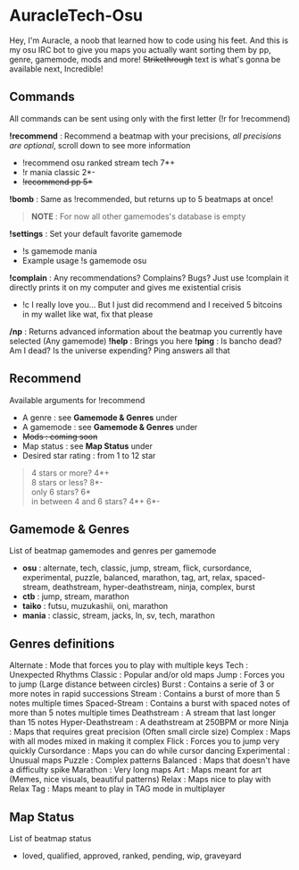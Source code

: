 # AuracleTech-Osu

Hey, I'm Auracle, a noob that learned how to code using his feet. And this is my osu IRC bot to give you maps you actually want sorting them by pp, genre, gamemode, mods and more!
~~Strikethrough~~ text is what's gonna be available next, Incredible!

## Commands
All commands can be sent using only with the first letter (!r for !recommend)

**!recommend** : Recommend a beatmap with your precisions, *all precisions are optional*, scroll down to see more information
 - !recommend osu ranked stream tech 7*+
 - !r mania classic 2*-
 - ~~!recommend pp 5\*~~

**!bomb** : Same as !recommended, but returns up to 5 beatmaps at once!

> **NOTE** : For now all other gamemodes's database is empty

**!settings** : Set your default favorite gamemode
 - !s gamemode mania
 - Example usage !s gamemode osu

**!complain** : Any recommendations? Complains? Bugs? Just use !complain it directly prints it on my computer and gives me existential crisis
 - !c I really love you... But I just did recommend and I received 5 bitcoins in my wallet like wat, fix that please

**/np** : Returns advanced information about the beatmap you currently have selected (Any gamemode)
**!help** : Brings you here
**!ping** : Is bancho dead? Am I dead? Is the universe expending? Ping answers all that

## Recommend

Available arguments for !recommend
- A genre : see **Gamemode & Genres** under
- A gamemode : see **Gamemode & Genres** under
- ~~Mods : coming soon~~
- Map status : see **Map Status** under
- Desired star rating : from 1 to 12 star
> 4 stars or more? 4*+<br>
> 8 stars or less? 8*-<br>
> only 6 stars? 6*<br>
> in between 4 and 6 stars? 4*+ 6*-

## Gamemode & Genres

List of beatmap gamemodes and genres per gamemode 
 - **osu** :  alternate, tech, classic, jump, stream, flick, cursordance, experimental, puzzle, balanced, marathon, tag, art, relax, spaced-stream, deathstream, hyper-deathstream, ninja, complex, burst
 - **ctb** : jump, stream, marathon
 - **taiko** : futsu, muzukashii, oni, marathon
 - **mania** : classic, stream, jacks, ln, sv, tech, marathon 

## Genres definitions

Alternate : Mode that forces you to play with multiple keys
Tech : Unexpected Rhythms
Classic : Popular and/or old maps
Jump : Forces you to jump (Large distance between circles)
Burst : Contains a serie of 3 or more notes in rapid successions 
Stream : Contains a burst of more than 5 notes multiple times
Spaced-Stream : Contains a burst with spaced notes of more than 5 notes multiple times
Deathstream : A stream that last longer than 15 notes
Hyper-Deathstream : A deathstream at 250BPM or more
Ninja : Maps that requires great precision (Often small circle size)
Complex : Maps with all modes mixed in making it complex
Flick : Forces you to jump very quickly
Cursordance : Maps you can do while cursor dancing
Experimental : Unusual maps
Puzzle : Complex patterns
Balanced : Maps that doesn't have a difficulty spike
Marathon : Very long maps
Art : Maps meant for art (Memes, nice visuals, beautiful patterns)
Relax : Maps nice to play with Relax
Tag : Maps meant to play in TAG mode in multiplayer

## Map Status

List of beatmap status

 - loved, qualified, approved, ranked, pending, wip, graveyard
